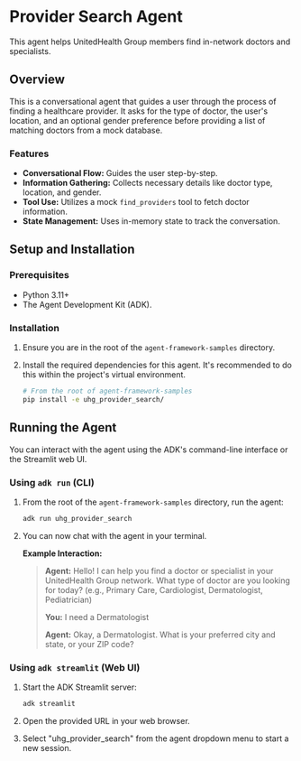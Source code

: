 # Provider Search Agent

This agent helps UnitedHealth Group members find in-network doctors and specialists.

## Overview

This is a conversational agent that guides a user through the process of finding a healthcare provider. It asks for the type of doctor, the user's location, and an optional gender preference before providing a list of matching doctors from a mock database.

### Features

- **Conversational Flow:** Guides the user step-by-step.
- **Information Gathering:** Collects necessary details like doctor type, location, and gender.
- **Tool Use:** Utilizes a mock `find_providers` tool to fetch doctor information.
- **State Management:** Uses in-memory state to track the conversation.

## Setup and Installation

### Prerequisites

- Python 3.11+
- The Agent Development Kit (ADK).

### Installation

1. Ensure you are in the root of the `agent-framework-samples` directory.
2. Install the required dependencies for this agent. It's recommended to do this within the project's virtual environment.

    ```bash
    # From the root of agent-framework-samples
    pip install -e uhg_provider_search/
    ```

## Running the Agent

You can interact with the agent using the ADK's command-line interface or the Streamlit web UI.

### Using `adk run` (CLI)

1. From the root of the `agent-framework-samples` directory, run the agent:

    ```bash
    adk run uhg_provider_search
    ```

2. You can now chat with the agent in your terminal.

    **Example Interaction:**

    > **Agent:** Hello! I can help you find a doctor or specialist in your UnitedHealth Group network. What type of doctor are you looking for today? (e.g., Primary Care, Cardiologist, Dermatologist, Pediatrician)
    >
    > **You:** I need a Dermatologist
    >
    > **Agent:** Okay, a Dermatologist. What is your preferred city and state, or your ZIP code?

### Using `adk streamlit` (Web UI)

1. Start the ADK Streamlit server:

    ```bash
    adk streamlit
    ```

2. Open the provided URL in your web browser.
3. Select "uhg_provider_search" from the agent dropdown menu to start a new session.